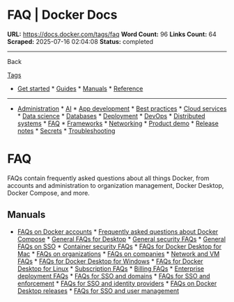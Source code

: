 # FAQ | Docker Docs

**URL:** https://docs.docker.com/tags/faq
**Word Count:** 96
**Links Count:** 64
**Scraped:** 2025-07-16 02:04:08
**Status:** completed

---

Back

[Tags](https://docs.docker.com/tags/)

  * [Get started](https://docs.docker.com/get-started/)   * [Guides](https://docs.docker.com/guides/)   * [Manuals](https://docs.docker.com/manuals/)   * [Reference](https://docs.docker.com/reference/)

* * *

  * [Administration](https://docs.docker.com/tags/admin/ "Administration")   * [AI](https://docs.docker.com/tags/ai/ "AI")   * [App development](https://docs.docker.com/tags/app-dev/ "App development")   * [Best practices](https://docs.docker.com/tags/best-practices/ "Best practices")   * [Cloud services](https://docs.docker.com/tags/cloud-services/ "Cloud services")   * [Data science](https://docs.docker.com/tags/data-science/ "Data science")   * [Databases](https://docs.docker.com/tags/databases/ "Databases")   * [Deployment](https://docs.docker.com/tags/deploy/ "Deployment")   * [DevOps](https://docs.docker.com/tags/devops/ "DevOps")   * [Distributed systems](https://docs.docker.com/tags/distributed-systems/ "Distributed systems")   * [FAQ](https://docs.docker.com/tags/faq/ "FAQ")   * [Frameworks](https://docs.docker.com/tags/frameworks/ "Frameworks")   * [Networking](https://docs.docker.com/tags/networking/ "Networking")   * [Product demo](https://docs.docker.com/tags/product-demo/ "Product demo")   * [Release notes](https://docs.docker.com/tags/release-notes/ "Release notes")   * [Secrets](https://docs.docker.com/tags/secrets/ "Secrets")   * [Troubleshooting](https://docs.docker.com/tags/troubleshooting/ "Troubleshooting")

#  FAQ

FAQs contain frequently asked questions about all things Docker, from accounts and administration to organization management, Docker Desktop, Docker Compose, and more.

## Manuals

  * [FAQs on Docker accounts](https://docs.docker.com/admin/faqs/general-faqs/)   * [Frequently asked questions about Docker Compose](https://docs.docker.com/compose/support-and-feedback/faq/)   * [General FAQs for Desktop](https://docs.docker.com/desktop/troubleshoot-and-support/faqs/general/)   * [General security FAQs](https://docs.docker.com/security/faqs/general/)   * [General FAQs on SSO](https://docs.docker.com/security/faqs/single-sign-on/faqs/)   * [Container security FAQs](https://docs.docker.com/security/faqs/containers/)   * [FAQs for Docker Desktop for Mac](https://docs.docker.com/desktop/troubleshoot-and-support/faqs/macfaqs/)   * [FAQs on organizations](https://docs.docker.com/admin/faqs/organization-faqs/)   * [FAQs on companies](https://docs.docker.com/admin/faqs/company-faqs/)   * [Network and VM FAQs](https://docs.docker.com/security/faqs/networking-and-vms/)   * [FAQs for Docker Desktop for Windows](https://docs.docker.com/desktop/troubleshoot-and-support/faqs/windowsfaqs/)   * [FAQs for Docker Desktop for Linux](https://docs.docker.com/desktop/troubleshoot-and-support/faqs/linuxfaqs/)   * [Subscription FAQs](https://docs.docker.com/subscription/faq/)   * [Billing FAQs](https://docs.docker.com/billing/faqs/)   * [Enterprise deployment FAQs](https://docs.docker.com/enterprise/enterprise-deployment/faq/)   * [FAQs for SSO and domains](https://docs.docker.com/security/faqs/single-sign-on/domain-faqs/)   * [FAQs for SSO and enforcement](https://docs.docker.com/security/faqs/single-sign-on/enforcement-faqs/)   * [FAQs for SSO and identity providers](https://docs.docker.com/security/faqs/single-sign-on/idp-faqs/)   * [FAQs on Docker Desktop releases](https://docs.docker.com/desktop/troubleshoot-and-support/faqs/releases/)   * [FAQs for SSO and user management](https://docs.docker.com/security/faqs/single-sign-on/users-faqs/)